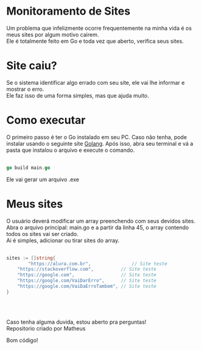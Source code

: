 # Monitoramento de Sites

Um problema que infelizmente ocorre frequentemente na minha vida é os meus sites por algum motivo cairem.<br>
Ele é totalmente feito em Go e toda vez que aberto, verifica seus sites.

<h1> Site caiu? </h1>
Se o sistema identificar algo errado com seu site, ele vai lhe informar e mostrar o erro.<br>
Ele faz isso de uma forma simples, mas que ajuda muito.

<h1> Como executar </h1>
O primeiro passo é ter o Go instalado em seu PC.
Caso não tenha, pode instalar usando o seguinte site <a href="https://go.dev">Golang</a>.
Após isso, abra seu terminal e vá a pasta que instalou o arquivo e execute o comando.
<br>
<br>

```go
go build main.go
```
Ele vai gerar um arquivo .exe

<h1> Meus sites </h1>
O usuário deverá modificar um array preenchendo com seus devidos sites.<br>
Abra o arquivo principal: main.go e a partir da linha 45, o array contendo todos os sites vai ser criado.<br>
Ai é simples, adicionar ou tirar sites do array.<br>
<br>

```go
sites := []string{
        "https://alura.com.br",               // Site teste
	"https://stackoverflow.com",          // Site teste
	"https://google.com",                 // Site teste
	"https://google.com/VaiDarErro",      // Site teste
	"https://google.com/VaiDaErroTambem", // Site teste
}
```
<br>
<br>

Caso tenha alguma duvida, estou aberto pra perguntas!<br>
Repositorio criado por Matheus

Bom código!
